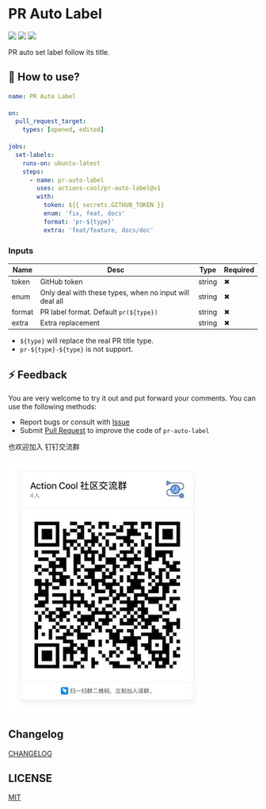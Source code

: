 # PR Auto Label

![](https://img.shields.io/github/workflow/status/actions-cool/pr-auto-label/CI?style=flat-square)
[![](https://img.shields.io/badge/marketplace-pr--auto--label-blueviolet?style=flat-square)](https://github.com/marketplace/actions/pr-auto-label)
[![](https://img.shields.io/github/v/release/actions-cool/pr-auto-label?style=flat-square&color=orange)](https://github.com/actions-cool/pr-auto-label/releases)

PR auto set label follow its title.

## 🚀 How to use?

```yml
name: PR Auto Label

on:
  pull_request_target:
    types: [opened, edited]

jobs:
  set-labels:
    runs-on: ubuntu-latest
    steps:
      - name: pr-auto-label
        uses: actions-cool/pr-auto-label@v1
        with:
          token: ${{ secrets.GITHUB_TOKEN }}
          enum: 'fix, feat, docs'
          format: 'pr-${type}'
          extra: 'feat/feature, docs/doc'
```

### Inputs

| Name | Desc | Type | Required |
| -- | -- | -- | -- |
| token | GitHub token | string | ✖ |
| enum | Only deal with these types, when no input will deal all | string | ✖ |
| format | PR label format. Default `pr(${type})` | string | ✖ |
| extra | Extra replacement | string | ✖ |

- `${type}` will replace the real PR title type.
- `pr-${type}-${type}` is not support.

## ⚡ Feedback

You are very welcome to try it out and put forward your comments. You can use the following methods:

- Report bugs or consult with [Issue](https://github.com/actions-cool/pr-auto-label/issues)
- Submit [Pull Request](https://github.com/actions-cool/pr-auto-label/pulls) to improve the code of `pr-auto-label`

也欢迎加入 钉钉交流群

![](https://github.com/actions-cool/resources/blob/main/dingding.jpeg?raw=true)

## Changelog

[CHANGELOG](./CHANGELOG.md)

## LICENSE

[MIT](./LICENSE)
